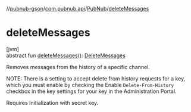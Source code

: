 //[pubnub-gson](../../../index.md)/[com.pubnub.api](../index.md)/[PubNub](index.md)/[deleteMessages](delete-messages.md)

# deleteMessages

[jvm]\
abstract fun [deleteMessages](delete-messages.md)(): [DeleteMessages](../../com.pubnub.api.endpoints/-delete-messages/index.md)

Removes messages from the history of a specific channel.

NOTE: There is a setting to accept delete from history requests for a key, which you must enable by checking the Enable `Delete-From-History` checkbox in the key settings for your key in the Administration Portal.

Requires Initialization with secret key.
